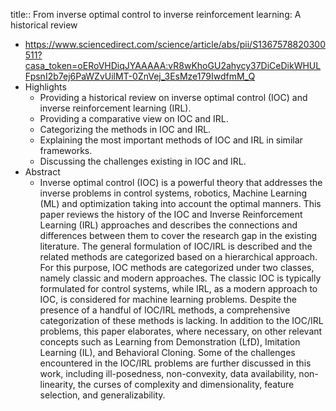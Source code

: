 title:: From inverse optimal control to inverse reinforcement learning: A historical review

- https://www.sciencedirect.com/science/article/abs/pii/S1367578820300511?casa_token=oERoVHDiqJYAAAAA:vR8wKhoGU2ahycy37DiCeDikWHULFpsnI2b7ej6PaWZvUilMT-0ZnVej_3EsMze179IwdfmM_Q
- Highlights
	- Providing a historical review on inverse optimal control (IOC) and inverse reinforcement learning (IRL).
	- Providing a comparative view on IOC and IRL.
	- Categorizing the methods in IOC and IRL.
	- Explaining the most important methods of IOC and IRL in similar frameworks.
	- Discussing the challenges existing in IOC and IRL.
- Abstract
	- Inverse optimal control (IOC) is a powerful theory that addresses the inverse problems in control systems, robotics, Machine Learning (ML) and optimization taking into account the optimal manners. This paper reviews the history of the IOC and Inverse Reinforcement Learning (IRL) approaches and describes the connections and differences between them to cover the research gap in the existing literature. The general formulation of IOC/IRL is described and the related methods are categorized based on a hierarchical approach. For this purpose, IOC methods are categorized under two classes, namely classic and modern approaches. The classic IOC is typically formulated for control systems, while IRL, as a modern approach to IOC, is considered for machine learning problems. Despite the presence of a handful of IOC/IRL methods, a comprehensive categorization of these methods is lacking. In addition to the IOC/IRL problems, this paper elaborates, where necessary, on other relevant concepts such as Learning from Demonstration (LfD), Imitation Learning (IL), and Behavioral Cloning. Some of the challenges encountered in the IOC/IRL problems are further discussed in this work, including ill-posedness, non-convexity, data availability, non-linearity, the curses of complexity and dimensionality, feature selection, and generalizability.